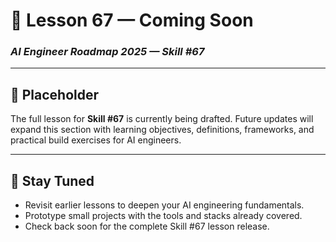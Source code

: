 # 🚧 Lesson 67 — Coming Soon

### *AI Engineer Roadmap 2025 — Skill #67*

---

## 🚧 Placeholder
The full lesson for **Skill #67** is currently being drafted. Future updates will expand this section with learning objectives, definitions, frameworks, and practical build exercises for AI engineers.

---

## 📌 Stay Tuned
* Revisit earlier lessons to deepen your AI engineering fundamentals.
* Prototype small projects with the tools and stacks already covered.
* Check back soon for the complete Skill #67 lesson release.
